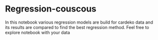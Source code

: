 # Regression-couscous
In this notebook various regression models are build for cardeko data and its results are compared to find the best regression method.
Feel free to explore notebook with your data
